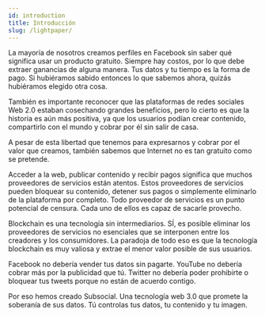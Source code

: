 ```yaml
---
id: introduction
title: Introducción
slug: /lightpaper/
---
```


La mayoría de nosotros creamos perfiles en Facebook sin saber qué significa usar un producto gratuito. Siempre hay costos, por lo que debe extraer ganancias de alguna manera. Tus datos y tu tiempo es la forma de pago. Si hubiéramos sabido entonces lo que sabemos ahora, quizás hubiéramos elegido otra cosa.

También es importante reconocer que las plataformas de redes sociales Web 2.0 estaban cosechando grandes beneficios, pero lo cierto es que la historia es aún más positiva, ya que los usuarios podían crear contenido, compartirlo con el mundo y cobrar por él sin salir de casa.

A pesar de esta libertad que tenemos para expresarnos y cobrar por el valor que creamos, también sabemos que Internet no es tan gratuito como se pretende.

Acceder a la web, publicar contenido y recibir pagos significa que muchos proveedores de servicios están atentos. Estos proveedores de servicios pueden bloquear su contenido, detener sus pagos o simplemente eliminarlo de la plataforma por completo. Todo proveedor de servicios es un punto potencial de censura. Cada uno de ellos es capaz de sacarle provecho.

Blockchain es una tecnología sin intermediarios. SÍ, es posible eliminar los proveedores de servicios no esenciales que se interponen entre los creadores y los consumidores. La paradoja de todo eso es que la tecnología blockchain es muy valiosa y extrae el menor valor posible de sus usuarios.

Facebook no debería vender tus datos sin pagarte. YouTube no debería cobrar más por la publicidad que tú. Twitter no debería poder prohibirte o bloquear tus tweets porque no están de acuerdo contigo.

Por eso hemos creado Subsocial. Una tecnología web 3.0 que promete la soberanía de sus datos. Tú controlas tus datos, tu contenido y tu imagen.